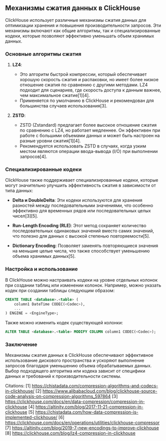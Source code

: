 ## Механизмы сжатия данных в ClickHouse

ClickHouse использует различные механизмы сжатия данных для оптимизации хранения и повышения производительности запросов. Эти механизмы включают как общие алгоритмы, так и специализированные кодеки, которые позволяют эффективно уменьшать объем хранимых данных.

### Основные алгоритмы сжатия

1. **LZ4**:
   - Это алгоритм быстрой компрессии, который обеспечивает хорошую скорость сжатия и распаковки, но имеет более низкое отношение сжатия по сравнению с другими методами. LZ4 подходит для сценариев, где скорость доступа к данным важнее, чем максимальное сжатие[1][4].
   - Применяется по умолчанию в ClickHouse и рекомендован для большинства случаев использования[3].

2. **ZSTD**:
   - ZSTD (Zstandard) предлагает более высокое отношение сжатия по сравнению с LZ4, но работает медленнее. Он эффективен при работе с большими объемами данных и может быть настроен на разные уровни сжатия[1][4].
   - Рекомендуется использовать ZSTD в случаях, когда узким местом являются операции ввода-вывода (I/O) при выполнении запросов[4].

### Специализированные кодеки

ClickHouse также поддерживает специализированные кодеки, которые могут значительно улучшить эффективность сжатия в зависимости от типа данных:

- **Delta и DoubleDelta**: Эти кодеки используются для хранения разностей между последовательными значениями, что особенно эффективно для временных рядов или последовательных целых чисел[3][5].
  
- **Run-Length Encoding (RLE)**: Этот метод сохраняет количество последовательных одинаковых значений вместо самих значений, что полезно для данных с высокой степенью повторяемости[5].

- **Dictionary Encoding**: Позволяет заменять повторяющиеся значения на меньшие целые числа, что также способствует уменьшению объема хранимых данных[5].

### Настройка и использование

В ClickHouse можно настраивать кодеки на уровне отдельных колонок при создании таблиц или изменении колонок. Например, можно указать кодек при создании таблицы следующим образом:

```sql
CREATE TABLE <database>.<table> (
    column1 DateTime CODEC(<Codec>),
    ...
) ENGINE = <EngineType>;
```

Также можно изменить кодек существующей колонки:

```sql
ALTER TABLE <database>.<table> MODIFY COLUMN column1 CODEC(<Codec>);
```

### Заключение

Механизмы сжатия данных в ClickHouse обеспечивают эффективное использование дискового пространства и ускоряют выполнение запросов благодаря уменьшению объема обрабатываемых данных. Выбор подходящего алгоритма или кодека зависит от специфики данных и требований к производительности системы.

Citations:
[1] https://chistadata.com/compression-algorithms-and-codecs-in-clickhouse/
[2] https://www.alibabacloud.com/blog/clickhouse-source-code-analysis-on-compression-algorithms_597864
[3] https://clickhouse.com/docs/en/data-compression/compression-in-clickhouse
[4] https://altinity.com/blog/2017-11-21-compression-in-clickhouse
[5] https://chistadata.com/how-data-compression-is-implemented-clickhouse/
[6] https://clickhouse.com/docs/en/operations/utilities/clickhouse-compressor
[7] https://altinity.com/blog/2019-7-new-encodings-to-improve-clickhouse
[8] https://clickhouse.com/blog/lz4-compression-in-clickhouse